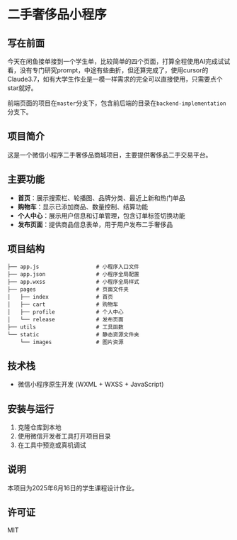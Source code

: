 # 二手奢侈品小程序

## 写在前面
今天在闲鱼接单接到一个学生单，比较简单的四个页面，打算全程使用AI完成试试看，没有专门研究prompt，中途有些曲折，但还算完成了，使用cursor的Claude3.7，如有大学生作业是一模一样需求的完全可以直接使用，只需要点个star就好。

前端页面的项目在`master`分支下，包含前后端的目录在`backend-implementation`分支下。

## 项目简介

这是一个微信小程序二手奢侈品商城项目，主要提供奢侈品二手交易平台。

## 主要功能

- **首页**：展示搜索栏、轮播图、品牌分类、最近上新和热门单品
- **购物车**：显示已添加商品、数量控制、结算功能
- **个人中心**：展示用户信息和订单管理，包含订单标签切换功能
- **发布页面**：提供商品信息表单，用于用户发布二手奢侈品

## 项目结构

```
├── app.js                  # 小程序入口文件
├── app.json                # 小程序全局配置
├── app.wxss                # 小程序全局样式
├── pages                   # 页面文件夹
│   ├── index               # 首页
│   ├── cart                # 购物车
│   ├── profile             # 个人中心
│   └── release             # 发布页面
├── utils                   # 工具函数
└── static                  # 静态资源文件夹
    └── images              # 图片资源
```

## 技术栈

- 微信小程序原生开发 (WXML + WXSS + JavaScript)

## 安装与运行

1. 克隆仓库到本地
2. 使用微信开发者工具打开项目目录
3. 在工具中预览或真机调试

## 说明

本项目为2025年6月16日的学生课程设计作业。

## 许可证

MIT